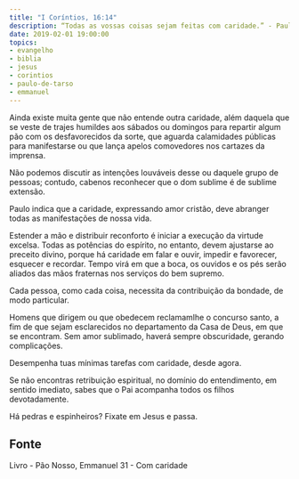 ```yaml
---
title: "I Coríntios, 16:14"
description: “Todas as vossas coisas sejam feitas com caridade.” - Paulo 
date: 2019-02-01 19:00:00
topics: 
- evangelho
- biblia
- jesus
- corintios
- paulo-de-tarso
- emmanuel
---
```


Ainda existe muita gente que não entende outra caridade, além daquela que
se veste de trajes humildes aos sábados ou domingos para repartir algum pão com os
desfavorecidos da sorte, que aguarda calamidades públicas para manifestar­se ou
que lança apelos comovedores nos cartazes da imprensa.

Não podemos discutir as intenções louváveis desse ou daquele grupo de
pessoas; contudo, cabe­nos reconhecer que o dom sublime é de sublime extensão.

Paulo indica que a caridade, expressando amor cristão, deve abranger todas
as manifestações de nossa vida.

Estender a mão e distribuir reconforto é iniciar a execução da virtude
excelsa. Todas as potências do espírito, no entanto, devem ajustar­se ao preceito
divino, porque há caridade em falar e ouvir, impedir e favorecer, esquecer e
recordar. Tempo virá em que a boca, os ouvidos e os pés serão aliados das mãos
fraternas nos serviços do bem supremo.

Cada pessoa, como cada coisa, necessita da contribuição da bondade, de
modo particular.

Homens que dirigem ou que obedecem reclamam­lhe o concurso santo, a
fim de que sejam esclarecidos no departamento da Casa de Deus, em que se
encontram. Sem amor sublimado, haverá sempre obscuridade, gerando
complicações.

Desempenha tuas mínimas tarefas com caridade, desde agora.

Se não encontras retribuição espiritual, no domínio do entendimento, em
sentido imediato, sabes que o Pai acompanha todos os filhos devotadamente.

Há pedras e espinheiros? Fixa­te em Jesus e passa.



## Fonte
Livro - Pão Nosso, Emmanuel
31 - Com caridade

